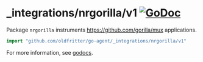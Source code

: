 # _integrations/nrgorilla/v1 [![GoDoc](https://godoc.org/github.com/oldfritter/go-agent/_integrations/nrgorilla/v1?status.svg)](https://godoc.org/github.com/oldfritter/go-agent/_integrations/nrgorilla/v1)

Package `nrgorilla` instruments https://github.com/gorilla/mux applications.

```go
import "github.com/oldfritter/go-agent/_integrations/nrgorilla/v1"
```

For more information, see
[godocs](https://godoc.org/github.com/oldfritter/go-agent/_integrations/nrgorilla/v1).
